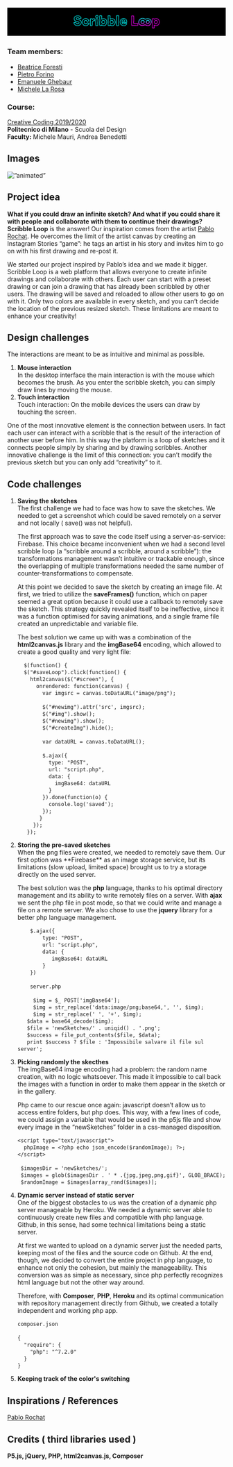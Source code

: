 ![Header](assets/header.png)

### Team members:

-   [Beatrice Foresti](mailto:bea_fiore@live.it)
-   [Pietro Forino](mailto:pietrof@live.com)
-   [Emanuele Ghebaur](mailto:emanueleghebaur@gmail.com)
-   [Michele La Rosa](mailto:miki.larosa@hotmail.it)

### Course:

[Creative Coding 2019/2020](https://drawwithcode.github.io/2019/)<br>
**Politecnico di Milano** - Scuola del Design<br>
**Faculty:** Michele Mauri, Andrea Benedetti

## Images

<img src=”./assets/example.gif” alt=”animated” />


## Project idea

**What if you could draw an infinite sketch? And what if you could share it with people and collaborate with them to continue their drawings?**
**Scribble Loop** is the answer!
Our inspiration comes from the artist [Pablo Rochat](http://pablorochat.com). He overcomes the limit of the artist canvas by creating an Instagram Stories “game”: he tags an artist in his story and invites him to go on with his first drawing and re-post it.

We started our project inspired by Pablo’s idea and we made it bigger.
Scribble Loop is a web platform that allows everyone to create infinite drawings and collaborate with others. Each user can start with a preset drawing or can join a drawing that has already been scribbled by other users. The drawing will be saved and reloaded to allow other users to go on with it. Only two colors are available in every sketch, and you can’t decide the location of the previous resized sketch. These limitations are meant to enhance your creativity!

## Design challenges

The interactions are meant to be as intuitive and minimal as possible.

<ol>
  <li>
    <b> Mouse interaction </b></br>
    In the desktop interface the main interaction is with the mouse which becomes the brush. As you enter the scribble sketch, you can simply draw lines by moving the mouse.
  </li>
  <li>
    <b> Touch interaction </b></br>
    Touch interaction: On the mobile devices the users can draw by touching the screen.  
  </li>
  </ol>

  One of the most innovative element is the connection between users. In fact each user can interact with a scribble that is the result of the interaction of another user before him.
  In this way the platform is a loop of sketches and it connects people simply by sharing and by drawing scribbles.
  Another innovative challenge is the limit of this connection: you can’t modify the previous sketch but you can only add “creativity” to it.


## Code challenges

<ol>
  <li>
    <b>Saving the sketches</b></br>
  The first challenge we had to face was how to save the sketches. We needed to get a screenshot which could be saved remotely on a server and not locally ( save() was not helpful).

  The first approach was to save the code itself using a server-as-service: Firebase. This choice became inconvenient when we had a second level scribble loop (a “scribble around a scribble, around a scribble”): the transformations management wasn’t intuitive or trackable enough, since the overlapping of multiple transformations needed the same number of counter-transformations to compensate.

  At this point we decided to save the sketch by creating an image file. At first, we tried to utilize the **saveFrames()** function, which on paper seemed a great option because it could use a callback to remotely save the sketch. This strategy quickly revealed itself to be ineffective, since it was a function optimised for saving animations, and a single frame file created an unpredictable and variable file.

  The best solution we came up with was a combination of the **html2canvas.js** library and the **imgBase64** encoding, which allowed to create a good quality and very light file:

      $(function() {
      $("#saveLoop").click(function() {
        html2canvas($("#screen"), {
          onrendered: function(canvas) {
            var imgsrc = canvas.toDataURL("image/png");

            $("#newimg").attr('src', imgsrc);
            $("#img").show();
            $("#newimg").show();
            $("#createImg").hide();

            var dataURL = canvas.toDataURL();

            $.ajax({
              type: "POST",
              url: "script.php",
              data: {
                imgBase64: dataURL
              }
            }).done(function(o) {
              console.log('saved');
            });
           }
         });
       });

 </li>
   <li>
     <b>Storing the pre-saved sketches</b></br>
  When the png files were created, we needed to remotely save them. Our first option was **Firebase** as an image storage service, but its limitations (slow upload, limited space) brought us to try a storage directly on the used server.

  The best solution was the **php** language, thanks to his optimal directory management and its ability to write remotely files on a server. With **ajax** we sent the php file in post mode, so that we could write and manage a file on a remote server. We also chose to use the **jquery** library for a better php language management.

        $.ajax({
            type: "POST",
            url: "script.php",
            data: {
               imgBase64: dataURL
            }
        })

      	server.php

      	 $img = $_ POST['imgBase64'];
       	 $img = str_replace('data:image/png;base64,', '', $img);
       	 $img = str_replace(' ', '+', $img);
       $data = base64_decode($img);
       $file = 'newSketches/' . uniqid() . '.png';
       $success = file_put_contents($file, $data);
       print $success ? $file : 'Impossibile salvare il file sul server';


 </li>
 <li>
  <b>Picking randomly the skecthes</b></br>
  The imgBase64 image encoding had a problem: the random name creation, with no logic whatsoever. This made it impossible to call back the images with a function in order to make them appear in the sketch or in the gallery.

  Php came to our rescue once again: javascript doesn’t allow us to access entire folders, but php does. This way, with a few lines of code, we could assign a variable that would be used in the p5js file and show every image in the “newSketches” folder in a css-managed disposition.

    <script type="text/javascript">
      phpImage = <?php echo json_encode($randomImage); ?>;
    </script>

     $imagesDir = 'newSketches/';
     $images = glob($imagesDir . ' * .{jpg,jpeg,png,gif}', GLOB_BRACE);
     $randomImage = $images[array_rand($images)];

 </li>
 <li>
  <b>Dynamic server instead of static server</b></br>
  One of the biggest obstacles to us was the creation of a dynamic php server manageable by Heroku. We needed a dynamic server able to continuously create new files and compatible with php language. Github, in this sense, had some technical limitations being a static server.

  At first we wanted to upload on a dynamic server just the needed parts, keeping most of the files and the source code on Github. At the end, though, we decided to convert the entire project in php language, to enhance not only the cohesion, but mainly the manageability. This conversion was as simple as necessary, since php perfectly recognizes html language but not the other way around.

  Therefore, with **Composer**, **PHP**, **Heroku** and its optimal communication with repository management directly from Github, we created a totally independent and working php app.

    composer.json

    {
      "require": {
        "php": "^7.2.0"
      }
    }

 </li>
 <li>
  <b>Keeping track of the color's switching</b></br>
 </li>
</ol>

## Inspirations / References

[Pablo Rochat](http://pablorochat.com)

## Credits ( third libraries used )

**P5.js, jQuery, PHP, html2canvas.js, Composer**
